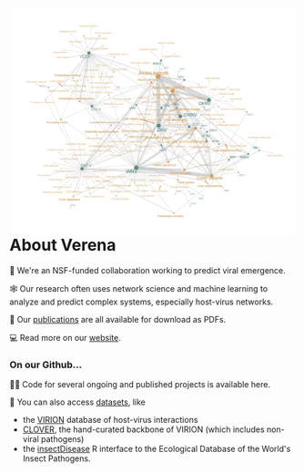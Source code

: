 <img align="right" src="https://github.com/viralemergence/.github/blob/main/profile/Arboviruses.jpg" width="500">

# About Verena

🦠 We're an NSF-funded collaboration working to predict viral emergence. 

🕸️ Our research often uses network science and machine learning to analyze and predict complex systems, especially host-virus networks.

📝 Our [publications](https://www.viralemergence.org/work) are all available for download as PDFs.

💻 Read more on our [website](viralemergence.org).

### On our Github...

👩‍💻 Code for several ongoing and published projects is available here.

🔢 You can also access [datasets](https://www.viralemergence.org/data), like 
- the [VIRION](https://www.github.com/viralemergence/virion) database of host-virus interactions 
- [CLOVER](https://www.github.com/viralemergence/clover), the hand-curated backbone of VIRION (which includes non-viral pathogens) 
- the [insectDisease](https://www.github.com/viralemergence/insectDisease) R interface to the Ecological Database of the World's Insect Pathogens.

